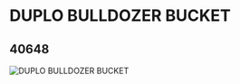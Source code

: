 # DUPLO BULLDOZER BUCKET
## 40648
![DUPLO BULLDOZER BUCKET](https://lc-www-live-s.legocdn.com/media/bricks/5/2/4153500.jpg)